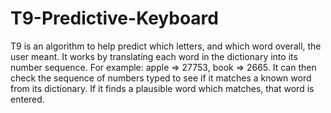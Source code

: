 # T9-Predictive-Keyboard
T9 is an algorithm to help predict which letters, and which word overall, the user meant. 
It works by translating each word in the dictionary into its number sequence. 
For example: apple => 27753, book => 2665.
It can then check the sequence of numbers typed to see if it matches a known word from its dictionary. 
If it finds a plausible word which matches, that word is entered.
